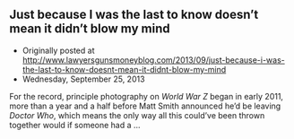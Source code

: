 ## Just because I was the last to know doesn’t mean it didn’t blow my mind

 * Originally posted at http://www.lawyersgunsmoneyblog.com/2013/09/just-because-i-was-the-last-to-know-doesnt-mean-it-didnt-blow-my-mind
 * Wednesday, September 25, 2013

For the record, principle photography on _World War Z_ began in early 2011, more than a year and a half before Matt Smith announced he’d be leaving _Doctor Who_, which means the only way all this could’ve been thrown together would if someone had a …